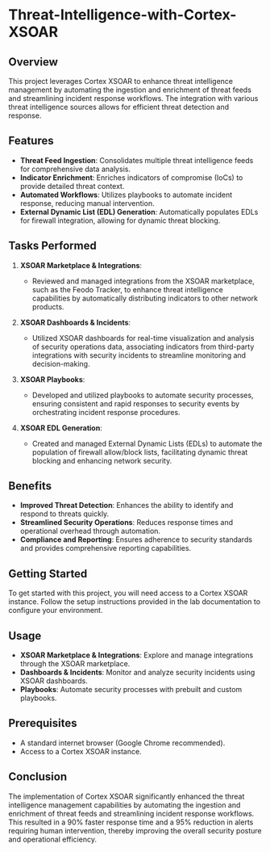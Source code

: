# Threat-Intelligence-with-Cortex-XSOAR

## Overview
This project leverages Cortex XSOAR to enhance threat intelligence management by automating the ingestion and enrichment of threat feeds and streamlining incident response workflows. The integration with various threat intelligence sources allows for efficient threat detection and response.

## Features
- **Threat Feed Ingestion**: Consolidates multiple threat intelligence feeds for comprehensive data analysis.
- **Indicator Enrichment**: Enriches indicators of compromise (IoCs) to provide detailed threat context.
- **Automated Workflows**: Utilizes playbooks to automate incident response, reducing manual intervention.
- **External Dynamic List (EDL) Generation**: Automatically populates EDLs for firewall integration, allowing for dynamic threat blocking.

## Tasks Performed
1. **XSOAR Marketplace & Integrations**: 
   - Reviewed and managed integrations from the XSOAR marketplace, such as the Feodo Tracker, to enhance threat intelligence capabilities by automatically distributing indicators to other network products.

2. **XSOAR Dashboards & Incidents**:
   - Utilized XSOAR dashboards for real-time visualization and analysis of security operations data, associating indicators from third-party integrations with security incidents to streamline monitoring and decision-making.

3. **XSOAR Playbooks**:
   - Developed and utilized playbooks to automate security processes, ensuring consistent and rapid responses to security events by orchestrating incident response procedures.

4. **XSOAR EDL Generation**:
   - Created and managed External Dynamic Lists (EDLs) to automate the population of firewall allow/block lists, facilitating dynamic threat blocking and enhancing network security.

## Benefits
- **Improved Threat Detection**: Enhances the ability to identify and respond to threats quickly.
- **Streamlined Security Operations**: Reduces response times and operational overhead through automation.
- **Compliance and Reporting**: Ensures adherence to security standards and provides comprehensive reporting capabilities.

## Getting Started
To get started with this project, you will need access to a Cortex XSOAR instance. Follow the setup instructions provided in the lab documentation to configure your environment.

## Usage
- **XSOAR Marketplace & Integrations**: Explore and manage integrations through the XSOAR marketplace.
- **Dashboards & Incidents**: Monitor and analyze security incidents using XSOAR dashboards.
- **Playbooks**: Automate security processes with prebuilt and custom playbooks.

## Prerequisites
- A standard internet browser (Google Chrome recommended).
- Access to a Cortex XSOAR instance.

## Conclusion
The implementation of Cortex XSOAR significantly enhanced the threat intelligence management capabilities by automating the ingestion and enrichment of threat feeds and streamlining incident response workflows. This resulted in a 90% faster response time and a 95% reduction in alerts requiring human intervention, thereby improving the overall security posture and operational efficiency.
